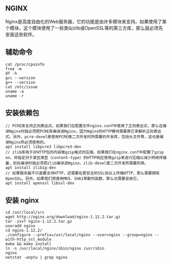 ## NGINX
Nginx是高度自由化的Web服务器，它的功能是由许多模块来支持。如果使用了某个模块，这个模块使用了一些类似zlib或OpenSSL等的第三方库，那么就必须先安装这些软件。

## 辅助命令

``` shell
cat /proc/cpuinfo
free -m
df -h
gcc --version
g++ --version
cat /etc/issue
uname -a
uname -r
```

## 安装依赖包

``` shell
// PCRE库支持正则表达式。如果我们在配置文件nginx.conf中使用了正则表达式，那么在编译Nginx时就必须把PCRE库编译进Nginx，因为Nginx的HTTP模块需要靠它来解析正则表达式。另外，pcre-devel是使用PCRE做二次开发时所需要的开发库，包括头文件等，这也是编译Nginx所必须使用的。
apt install libpcre3 libpcre3-dev
// zlib库用于对HTTP包的内容做gzip格式的压缩，如果我们在nginx.conf中配置了gzip on，并指定对于某些类型（content-type）的HTTP响应使用gzip来进行压缩以减少网络传输量，则在编译时就必须把zlib编译进Nginx。zlib-devel是二次开发所需要的库。
apt install zlib1g-dev
// 如果服务器不只是要支持HTTP，还需要在更安全的SSL协议上传输HTTP，那么需要拥有OpenSSL。另外，如果我们想使用MD5、SHA1等散列函数，那么也需要安装它。
apt install openssl libssl-dev
```

## 安装 nginx
``` shell
cd /usr/local/src
wget http://nginx.org/download/nginx-1.12.2.tar.gz
tar -zxvf nginx-1.12.2.tar.gz
useradd nginx
cd nginx-1.12.2/
./configure --prefix=/usr/local/nginx --user=nginx --group=nginx --with-http_ssl_module
make && make install
ln -s /usr/local/nginx/sbin/nginx /usr/sbin
nginx
netstat -anptu | grep nginx
```
